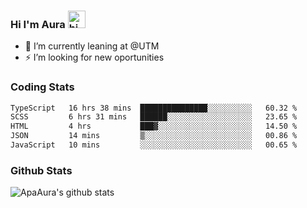 ### Hi I'm Aura <img src="https://user-images.githubusercontent.com/1303154/88677602-1635ba80-d120-11ea-84d8-d263ba5fc3c0.gif" width="28px" alt="hi">

- 🔭 I’m currently leaning at @UTM
- ⚡ I’m looking for new oportunities


### Coding Stats

<!--START_SECTION:waka-->

```txt
TypeScript   16 hrs 38 mins  ███████████████░░░░░░░░░░   60.32 %
SCSS         6 hrs 31 mins   ██████░░░░░░░░░░░░░░░░░░░   23.65 %
HTML         4 hrs           ███▓░░░░░░░░░░░░░░░░░░░░░   14.50 %
JSON         14 mins         ▒░░░░░░░░░░░░░░░░░░░░░░░░   00.86 %
JavaScript   10 mins         ░░░░░░░░░░░░░░░░░░░░░░░░░   00.65 %
```

<!--END_SECTION:waka-->

### Github Stats

![ApaAura's github stats](https://github-readme-stats.vercel.app/api?username=ApaAura&count_private=true&theme=tokyonight&hide=contribs,prs)
